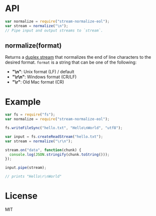 # API
```js
var normalize = require("stream-normalize-eol");
var stream = normalize("\n");
// Pipe input and output streams to `stream`.
```

## normalize(format)

Returns a [duplex stream](https://nodejs.org/api/stream.html#stream_class_stream_duplex)
that normalizes the end of line characters to the desired format.
`format` is a string that can be one of the following:

- **"\n"**: Unix format (LF) / default
- **"\r\n"**: Windows format (CR/LF)
- **"\r"**: Old Mac format (CR)

# Example

```js
var fs = require("fs");
var normalize = require("stream-normalize-eol");

fs.writeFileSync("hello.txt", "Hello\nWorld", "utf8");

var input = fs.createReadStream("hello.txt");
var stream = normalize("\r\n");

stream.on("data", function(chunk) {
  console.log(JSON.stringify(chunk.toString()));
});

input.pipe(stream);

// prints "Hello\r\nWorld"
```

# License

MIT